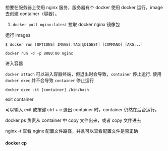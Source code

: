 想要在服务器上使用 nginx 服务，服务器有个 docker 使用 docker 运行，image 去创建 container（容器）。

1. `docker pull nginx:latest` 拉取 docker nginx 镜像包

运行 images
```shell
$ docker run [OPTIONS] IMAGE[:TAG|@DIGEST] [COMMAND] [ARG...]

docker run -d -p 8080:80 nginx
```


进入容器

`docker attach` 可以进入容器终端，但退出时会导致，`container` 停止运行.
使用 `docker exec` 并不会导致 `container` 停止运行

```shell
docker exec -it [container] /bin/bash
```

exit container

可以输入 exit 或按键 ctrl + c 退出 container 时，container 仍然在后台运行。

docker ps 负责从 container 中 copy 文件出来，或者 copy 文件进去

nginx -t
查看 nginx 配置文件路径，并且可以查看配置文件是否正确

#### docker cp

